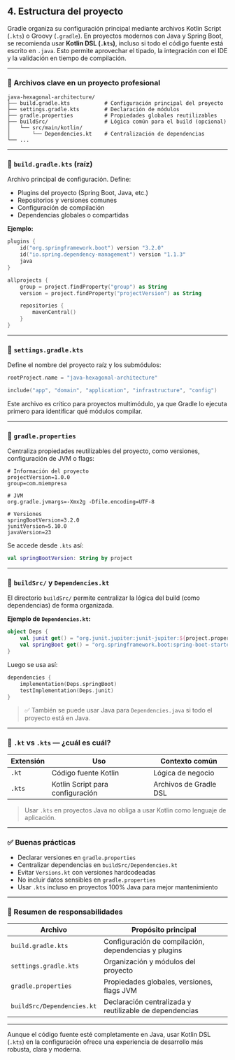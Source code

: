 ## 4. Estructura del proyecto

Gradle organiza su configuración principal mediante archivos Kotlin Script (`.kts`) o Groovy (`.gradle`). En proyectos modernos con Java y Spring Boot, se recomienda usar **Kotlin DSL (`.kts`)**, incluso si todo el código fuente está escrito en `.java`. Esto permite aprovechar el tipado, la integración con el IDE y la validación en tiempo de compilación.

---

### 📁 Archivos clave en un proyecto profesional

```
java-hexagonal-architecture/
├── build.gradle.kts           # Configuración principal del proyecto
├── settings.gradle.kts        # Declaración de módulos
├── gradle.properties          # Propiedades globales reutilizables
├── buildSrc/                  # Lógica común para el build (opcional)
│   └── src/main/kotlin/
│       └── Dependencies.kt    # Centralización de dependencias
└── ...
```

---

### 📄 `build.gradle.kts` (raíz)

Archivo principal de configuración. Define:

- Plugins del proyecto (Spring Boot, Java, etc.)
- Repositorios y versiones comunes
- Configuración de compilación
- Dependencias globales o compartidas

**Ejemplo:**

```kotlin
plugins {
    id("org.springframework.boot") version "3.2.0"
    id("io.spring.dependency-management") version "1.1.3"
    java
}

allprojects {
    group = project.findProperty("group") as String
    version = project.findProperty("projectVersion") as String

    repositories {
        mavenCentral()
    }
}
```

---

### 📄 `settings.gradle.kts`

Define el nombre del proyecto raíz y los submódulos:

```kotlin
rootProject.name = "java-hexagonal-architecture"

include("app", "domain", "application", "infrastructure", "config")
```

Este archivo es crítico para proyectos multimódulo, ya que Gradle lo ejecuta primero para identificar qué módulos compilar.

---

### 📄 `gradle.properties`

Centraliza propiedades reutilizables del proyecto, como versiones, configuración de JVM o flags:

```properties
# Información del proyecto
projectVersion=1.0.0
group=com.miempresa

# JVM
org.gradle.jvmargs=-Xmx2g -Dfile.encoding=UTF-8

# Versiones
springBootVersion=3.2.0
junitVersion=5.10.0
javaVersion=23
```

Se accede desde `.kts` así:

```kotlin
val springBootVersion: String by project
```

---

### 📁 `buildSrc/` y `Dependencies.kt`

El directorio `buildSrc/` permite centralizar la lógica del build (como dependencias) de forma organizada.

**Ejemplo de `Dependencies.kt`:**

```kotlin
object Deps {
    val junit get() = "org.junit.jupiter:junit-jupiter:${project.property("junitVersion")}"
    val springBoot get() = "org.springframework.boot:spring-boot-starter:${project.property("springBootVersion")}"
}
```

Luego se usa así:

```kotlin
dependencies {
    implementation(Deps.springBoot)
    testImplementation(Deps.junit)
}
```

> ✅ También se puede usar Java para `Dependencies.java` si todo el proyecto está en Java.

---

### 🎯 `.kt` vs `.kts` — ¿cuál es cuál?

| Extensión | Uso                                 | Contexto común         |
|-----------|--------------------------------------|------------------------|
| `.kt`     | Código fuente Kotlin                 | Lógica de negocio      |
| `.kts`    | Kotlin Script para configuración     | Archivos de Gradle DSL |

> Usar `.kts` en proyectos Java no obliga a usar Kotlin como lenguaje de aplicación.

---

### ✅ Buenas prácticas

- Declarar versiones en `gradle.properties`
- Centralizar dependencias en `buildSrc/Dependencies.kt`
- Evitar `Versions.kt` con versiones hardcodeadas
- No incluir datos sensibles en `gradle.properties`
- Usar `.kts` incluso en proyectos 100% Java para mejor mantenimiento

---

### 🧩 Resumen de responsabilidades

| Archivo                    | Propósito principal                                           |
|----------------------------|---------------------------------------------------------------|
| `build.gradle.kts`         | Configuración de compilación, dependencias y plugins         |
| `settings.gradle.kts`      | Organización y módulos del proyecto                          |
| `gradle.properties`        | Propiedades globales, versiones, flags JVM                   |
| `buildSrc/Dependencies.kt` | Declaración centralizada y reutilizable de dependencias      |

---

Aunque el código fuente esté completamente en Java, usar Kotlin DSL (`.kts`) en la configuración ofrece una experiencia de desarrollo más robusta, clara y moderna.